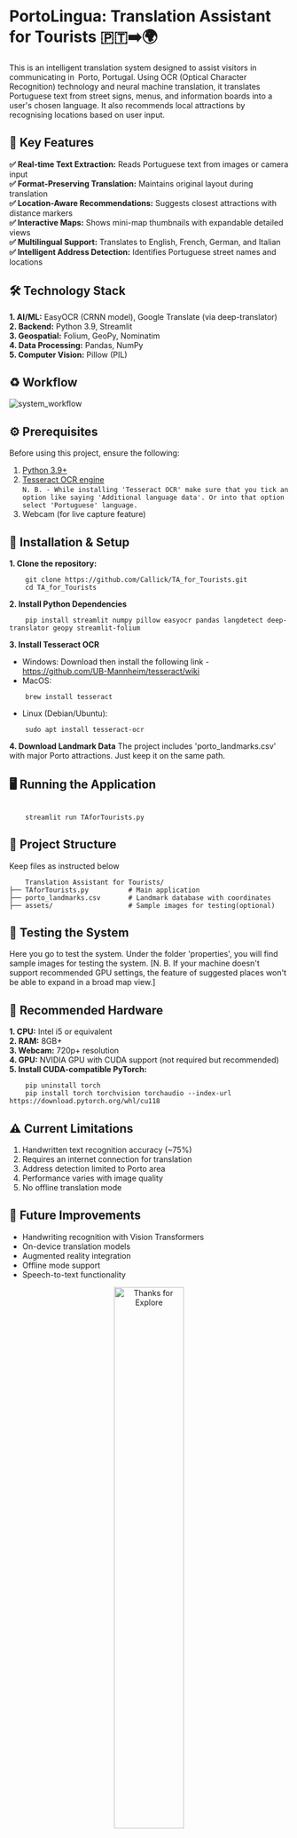 # PortoLingua: Translation Assistant for Tourists 🇵🇹➡️🌍
This is an intelligent translation system designed to assist visitors in communicating in Porto, Portugal. Using OCR (Optical Character Recognition) technology and neural machine translation, it translates Portuguese text from street signs, menus, and information boards into a user's chosen language. It also recommends local attractions by recognising locations based on user input.
## 🔑 Key Features
**✅ Real-time Text Extraction:** Reads Portuguese text from images or camera input<br>
**✅ Format-Preserving Translation:** Maintains original layout during translation<br>
**✅ Location-Aware Recommendations:** Suggests closest attractions with distance markers<br>
**✅ Interactive Maps:** Shows mini-map thumbnails with expandable detailed views<br>
**✅ Multilingual Support:** Translates to English, French, German, and Italian<br>
**✅ Intelligent Address Detection:** Identifies Portuguese street names and locations
## 🛠 Technology Stack
  **1. AI/ML:** EasyOCR (CRNN model), Google Translate (via deep-translator) <br>
  **2. Backend:** Python 3.9, Streamlit <br>
  **3. Geospatial:** Folium, GeoPy, Nominatim <br>
  **4. Data Processing:** Pandas, NumPy <br>
  **5. Computer Vision:** Pillow (PIL) <br>
## ♻️ Workflow
 ![system_workflow](https://github.com/user-attachments/assets/51ea2fab-bb75-4292-acd1-9870eb6a86a8)

## ⚙️ Prerequisites
Before using this project, ensure the following:
  1. [Python 3.9+](https://www.python.org/downloads/)
  2. [Tesseract OCR engine](https://github.com/UB-Mannheim/tesseract/wiki)<br>
  `N. B. - While installing 'Tesseract OCR' make sure that you tick an option like saying 'Additional language data'. Or into that option select 'Portuguese' language.`
  3. Webcam (for live capture feature)
## 🚀 Installation & Setup
 **1. Clone the repository:**
```
    git clone https://github.com/Callick/TA_for_Tourists.git
    cd TA_for_Tourists
```
 **2. Install Python Dependencies**
```
    pip install streamlit numpy pillow easyocr pandas langdetect deep-translator geopy streamlit-folium
```
 **3. Install Tesseract OCR**
  - Windows: Download then install the following link - https://github.com/UB-Mannheim/tesseract/wiki
  - MacOS:
```
    brew install tesseract
```
  - Linux (Debian/Ubuntu):
```
    sudo apt install tesseract-ocr
```
 **4. Download Landmark Data**
 The project includes 'porto_landmarks.csv' with major Porto attractions. Just keep it on the same path.
## 🖥️ Running the Application
```![system_workflow](https://github.com/user-attachments/assets/0c40aa26-82ad-4844-a723-72f3221371a2)

    streamlit run TAforTourists.py
```
## 📂 Project Structure
Keep files as instructed below
```
    Translation Assistant for Tourists/
├── TAforTourists.py          # Main application
├── porto_landmarks.csv       # Landmark database with coordinates
├── assets/                   # Sample images for testing(optional)
```
## 🧪 Testing the System
Here you go to test the system. Under the folder 'properties', you will find sample images for testing the system. [N. B. If your machine doesn't support recommended GPU settings, the feature of suggested places won't be able to expand in a broad map view.]

## 🌟 Recommended Hardware
  **1. CPU:** Intel i5 or equivalent <br>
  **2. RAM:** 8GB+ <br>
  **3. Webcam:** 720p+ resolution <br>
  **4. GPU:** NVIDIA GPU with CUDA support (not required but recommended) <br>
  **5. Install CUDA-compatible PyTorch:**
```
    pip uninstall torch
    pip install torch torchvision torchaudio --index-url https://download.pytorch.org/whl/cu118
```
## ⚠️ Current Limitations
  1. Handwritten text recognition accuracy (~75%)
  2. Requires an internet connection for translation
  3. Address detection limited to Porto area
  4. Performance varies with image quality
  5. No offline translation mode
## 🔮 Future Improvements
  - Handwriting recognition with Vision Transformers
  - On-device translation models
  - Augmented reality integration
  - Offline mode support
  - Speech-to-text functionality
<div align="center">
  <img src="https://github.com/user-attachments/assets/ef756272-7699-4028-ade7-245a803b6c74" alt="Thanks for Explore" style="width:50%; height:50%;"><br/>
  <h2>END</h2>
</div>

